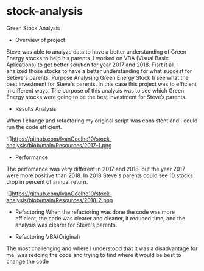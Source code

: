 # stock-analysis

Green Stock Analysis

* Overview of project

Steve was able to analyze data to have a better understanding of Green Energy stocks to help his parents. I worked on VBA (Visual Basic Aplications) to get 
better solution for year 2017 and 2018.
Fisrt it all, I analized those stocks to have a better understanding for what suggest for Seteve's parents.
Purpose
Analysing Green Energy Stock ti see what the best investment for Steve's parents.  In this case this project was to efficient in different ways.
The purpose of this analysis was to see which Green Energy stocks were going to be the best investment for Steve’s parents. 


* Results Analysis

When I change and refactoring my original script was consistent and I could run the code efficient.

![]https://github.com/IvanCoelho10/stock-analysis/blob/main/Resources/2017-1.png

* Performance

The perfomance was very different in 2017 and 2018, but the year 2017 were more positive than 2018. 
In 2018 Steve's parents could see 10 stocks drop in percent of annual return.

![]https://github.com/IvanCoelho10/stock-analysis/blob/main/Resources/2018-2.png

* Refactoring 
When the refactoring was done the code was more efficient, the code was clearer and cleaner, 
it reduced time, and the analysis was clearer for Steve's parents.

 * Refactoring VBA(Original)

The most challenging and where I understood that it was a disadvantage for me, 
was redoing the code and trying to find where it would be best to change the code
